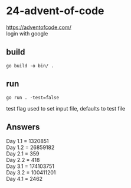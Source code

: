 # 24-advent-of-code
https://adventofcode.com/ \
login with google
## build
```
go build -o bin/ .
```
## run
```
go run . -test=false
```
test flag used to set input file, defaults to test file
## Answers
Day 1.1 = 1320851 \
Day 1.2 = 26859182 \
Day 2.1 = 359 \
Day 2.2 = 418 \
Day 3.1 = 174103751 \
Day 3.2 = 100411201 \
Day 4.1 = 2462